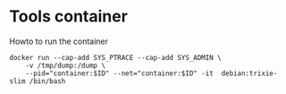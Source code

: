 
# Tools container

Howto to run the container

```shell
docker run --cap-add SYS_PTRACE --cap-add SYS_ADMIN \
    -v /tmp/dump:/dump \
    --pid="container:$ID" --net="container:$ID" -it  debian:trixie-slim /bin/bash
```
